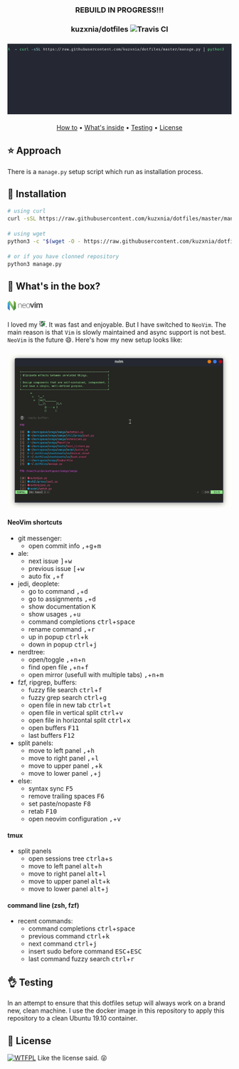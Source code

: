 <h3 align="center">
  REBUILD IN PROGRESS!!!
</h3>

<h3 align="center">
  kuzxnia/dotfiles
  <span><img alt="Travis CI" src="https://travis-ci.com/kuzxnia/dotfiles.svg?branch=master"></span>
</h3>

<h3 align="center">
    <img alt="Installation process" src="https://github.com/kuzxnia/dotfiles/blob/master/demo/installation.gif">
</h3>

<p align="center">
<a href='#install'>How to</a> • <a href='#components'>What's inside</a> • <a href='#testing'>Testing</a> • <a href='#license'>License</a>
</p>

## <a name='approach'>:star: Approach </a>
There is a `manage.py` setup script which run as installation process.

## <a name='install'>:rocket: Installation</a>

```bash
# using curl
curl -sSL https://raw.githubusercontent.com/kuzxnia/dotfiles/master/manage.py | python3

# using wget
python3 -c "$(wget -O - https://raw.githubusercontent.com/kuzxnia/dotfiles/master/manage.py)"

# or if you have clonned repository
python3 manage.py
```

## <a name='components'>:postbox: What's in the box?</a>

<h4><span><img width="80" src="https://github.com/kuzxnia/dotfiles/blob/master/demo/neovim.png"/></span></h4>

I loved my <span><img width="14" src="https://github.com/kuzxnia/dotfiles/blob/master/demo/vim.svg"/></span>. It was fast and enjoyable. But I have switched to `NeoVim`. The main reason is that `Vim` is slowly maintained and async support is not best. `NeoVim` is the future :smile:.
Here's how my new setup looks like:

<h3 align="center">
    <img alt="NeoVim setup" src="https://github.com/kuzxnia/dotfiles/blob/master/demo/nvim.gif" style="width: 700px">
</h3>

#### NeoVim shortcuts

* git messenger:
    * open commit info <kbd>,</kbd>+<kbd>g</kbd>+<kbd>m</kbd>
* ale:
    * next issue <kbd>]</kbd>+<kbd>w</kbd>
    * previous issue <kbd>[</kbd>+<kbd>w</kbd>
    * auto fix <kbd>,</kbd>+<kbd>f</kbd>
* jedi, deoplete:
    * go to command <kbd>,</kbd>+<kbd>d</kbd>
    * go to assignments <kbd>,</kbd>+<kbd>d</kbd>
    * show documentation <kbd>K</kbd>
    * show usages <kbd>,</kbd>+<kbd>u</kbd>
    * command completions <kbd>ctrl</kbd>+<kbd>space</kbd>
    * rename command <kbd>,</kbd>+<kbd>r</kbd>
    * up in popup <kbd>ctrl</kbd>+<kbd>k</kbd>
    * down in popup <kbd>ctrl</kbd>+<kbd>j</kbd>
* nerdtree:
    * open/toggle <kbd>,</kbd>+<kbd>n</kbd>+<kbd>n</kbd>
    * find open file <kbd>,</kbd>+<kbd>n</kbd>+<kbd>f</kbd>
    * open mirror (usefull with multiple tabs) <kbd>,</kbd>+<kbd>n</kbd>+<kbd>m</kbd>
* fzf, ripgrep, buffers:
    * fuzzy file search <kbd>ctrl</kbd>+<kbd>f</kbd>
    * fuzzy grep search <kbd>ctrl</kbd>+<kbd>g</kbd>
    * open file in new tab <kbd>ctrl</kbd>+<kbd>t</kbd>
    * open file in vertical split <kbd>ctrl</kbd>+<kbd>v</kbd>
    * open file in horizontal split <kbd>ctrl</kbd>+<kbd>x</kbd>
    * open buffers <kbd>F11</kbd>
    * last buffers <kbd>F12</kbd>
* split panels:
    * move to left panel <kbd>,</kbd>+<kbd>h</kbd>
    * move to right panel <kbd>,</kbd>+<kbd>l</kbd>
    * move to upper panel <kbd>,</kbd>+<kbd>k</kbd>
    * move to lower panel <kbd>,</kbd>+<kbd>j</kbd>
* else:
    * syntax sync <kbd>F5</kbd>
    * remove trailing spaces <kbd>F6</kbd>
    * set paste/nopaste <kbd>F8</kbd>
    * retab <kbd>F10</kbd>
    * open neovim configuration <kbd>,</kbd>+<kbd>v</kbd>

#### tmux

* split panels
    * open sessions tree <kbd>ctrl</kbd><kbd>a</kbd>+<kbd>s</kbd>
    * move to left panel <kbd>alt</kbd>+<kbd>h</kbd>
    * move to right panel <kbd>alt</kbd>+<kbd>l</kbd>
    * move to upper panel <kbd>alt</kbd>+<kbd>k</kbd>
    * move to lower panel <kbd>alt</kbd>+<kbd>j</kbd>

#### command line (zsh, fzf)

* recent commands:
    * command completions <kbd>ctrl</kbd>+<kbd>space</kbd>
    * previous command <kbd>ctrl</kbd>+<kbd>k</kbd>
    * next command <kbd>ctrl</kbd>+<kbd>j</kbd>
    * insert sudo before command <kbd>ESC</kbd>+<kbd>ESC</kbd>
    * last command fuzzy search <kbd>ctrl</kbd>+<kbd>r</kbd>


## <a name='testing'>:ok_hand: Testing</a>
In an attempt to ensure that this dotfiles setup will always work on a brand new, clean machine. I use the docker image in this repository to apply this repository to a clean Ubuntu 19.10 container.

## <a name='license'>:stop_sign: License</a>
<span><a href="http://www.wtfpl.net/"><img src="http://www.wtfpl.net/wp-content/uploads/2012/12/wtfpl-badge-4.png" width="80" height="15" alt="WTFPL" /></a><span> Like the license said. :stuck_out_tongue_closed_eyes:
